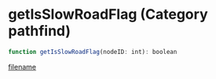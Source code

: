 # getIsSlowRoadFlag (Category pathfind)

```js
function getIsSlowRoadFlag(nodeID: int): boolean
```

[filename](getIsSlowRoadFlag_m.md ':include')